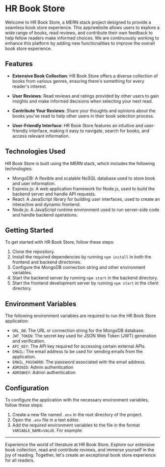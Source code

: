 # HR Book Store

Welcome to HR Book Store, a MERN stack project designed to provide a seamless book store experience. This app/website allows users to explore a wide range of books, read reviews, and contribute their own feedback to help fellow readers make informed choices. We are continuously working to enhance this platform by adding new functionalities to improve the overall book store experience.


## Features

- **Extensive Book Collection**: HR Book Store offers a diverse collection of books from various genres, ensuring there's something for every reader's interest.

- **User Reviews**: Read reviews and ratings provided by other users to gain insights and make informed decisions when selecting your next read.

- **Contribute Your Reviews**: Share your thoughts and opinions about the books you've read to help other users in their book selection process.

- **User-Friendly Interface**: HR Book Store features an intuitive and user-friendly interface, making it easy to navigate, search for books, and access relevant information.

## Technologies Used

HR Book Store is built using the MERN stack, which includes the following technologies:

- MongoDB: A flexible and scalable NoSQL database used to store book and user information.
- Express.js: A web application framework for Node.js, used to build the backend server and handle API requests.
- React: A JavaScript library for building user interfaces, used to create an interactive and dynamic frontend.
- Node.js: A JavaScript runtime environment used to run server-side code and handle backend operations.

## Getting Started

To get started with HR Book Store, follow these steps:

1. Clone the repository.
2. Install the required dependencies by running `npm install` in both the frontend and backend directories.
3. Configure the MongoDB connection string and other environment variables.
4. Start the backend server by running `npm start` in the backend directory.
5. Start the frontend development server by running `npm start` in the client directory.

## Environment Variables

The following environment variables are required to run the HR Book Store application:

- `URL_DB`: The URL or connection string for the MongoDB database.
- `JWT_TOKEN`: The secret key used for JSON Web Token (JWT) generation and verification.
- `API_KEY`: The API key required for accessing certain external APIs.
- `EMAIL`: The email address to be used for sending emails from the application.
- `EMAIL_PASSWORD`: The password associated with the email address.
- `ADMINID`: Admin authentication
- `ADMINKEY`: Admin authentication

## Configuration

To configure the application with the necessary environment variables, follow these steps:

1. Create a new file named `.env` in the root directory of the project.
2. Open the `.env` file in a text editor.
3. Add the required environment variables to the file in the format `VARIABLE_NAME=VALUE`. For example:


---

Experience the world of literature at HR Book Store. Explore our extensive book collection, read and contribute reviews, and immerse yourself in the joy of reading. Together, let's create an exceptional book store experience for all readers.
